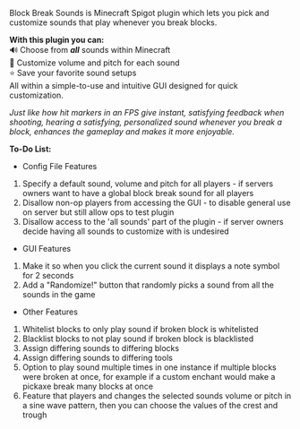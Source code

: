 Block Break Sounds is Minecraft Spigot plugin which lets you pick and customize sounds that play whenever you break blocks. <br>

**With this plugin you can:** <br>
🔊 Choose from ***all*** sounds within Minecraft <br>
🔔 Customize volume and pitch for each sound <br>
⭐ Save your favorite sound setups <br>
All within a simple-to-use and intuitive GUI designed for quick customization.

*Just like how hit markers in an FPS give instant, satisfying feedback when shooting,
hearing a satisfying, personalized sound whenever you break a block, enhances the gameplay and makes it more enjoyable.*

**To-Do List:**
- Config File Features
1. Specify a default sound, volume and pitch for all players - if servers owners want to have a global block break sound for all players
2. Disallow non-op players from accessing the GUI - to disable general use on server but still allow ops to test plugin
3. Disallow access to the 'all sounds' part of the plugin - if server owners decide having all sounds to customize with is undesired

- GUI Features
1. Make it so when you click the current sound it displays a note symbol for 2 seconds
2. Add a "Randomize!" button that randomly picks a sound from all the sounds in the game

- Other Features
1. Whitelist blocks to only play sound if broken block is whitelisted 
2. Blacklist blocks to not play sound if broken block is blacklisted
3. Assign differing sounds to differing blocks 
4. Assign differing sounds to differing tools
5. Option to play sound multiple times in one instance if multiple blocks were broken at once,
for example if a custom enchant would make a pickaxe break many blocks at once
6. Feature that players and changes the selected sounds volume or pitch in a sine wave pattern,
then you can choose the values of the crest and trough
